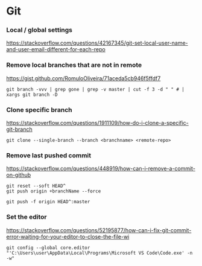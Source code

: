 # Git

### Local / global settings

https://stackoverflow.com/questions/42167345/git-set-local-user-name-and-user-email-different-for-each-repo

### Remove local branches that are not in remote

https://gist.github.com/RomuloOliveira/71aceda5cb946f5ffdf7

```shell
git branch -vvv | grep gone | grep -v master | cut -f 3 -d " " # | xargs git branch -D
```

### Clone specific branch

https://stackoverflow.com/questions/1911109/how-do-i-clone-a-specific-git-branch

```shell
git clone --single-branch --branch <branchname> <remote-repo>
```

### Remove last pushed commit

https://stackoverflow.com/questions/448919/how-can-i-remove-a-commit-on-github

```shell
git reset --soft HEAD^
git push origin +branchName --force
```

```shell
git push -f origin HEAD^:master
```

### Set the editor

https://stackoverflow.com/questions/52195877/how-can-i-fix-git-commit-error-waiting-for-your-editor-to-close-the-file-wi

```shell
git config --global core.editor "'C:\Users\user\AppData\Local\Programs\Microsoft VS Code\Code.exe' -n -w"
```
